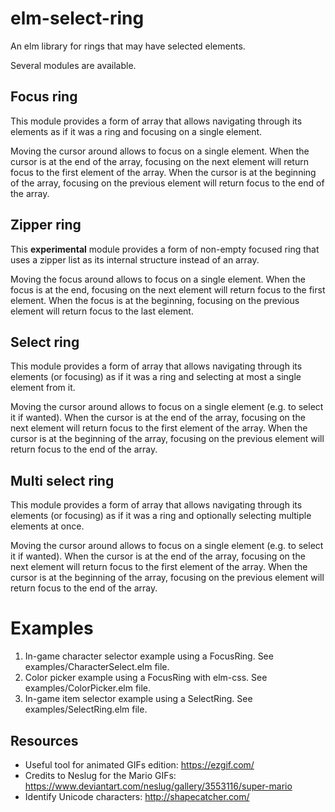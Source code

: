 # elm-select-ring

An elm library for rings that may have selected elements.

Several modules are available.

## Focus ring

This module provides a form of array that allows navigating through its elements as if it was
a ring and focusing on a single element.

Moving the cursor around allows to focus on a single element.
When the cursor is at the end of the array, focusing on the next element will return focus to the
first element of the array.
When the cursor is at the beginning of the array, focusing on the previous element will return focus
to the end of the array.

## Zipper ring

This **experimental** module provides a form of non-empty focused ring that uses a zipper list as 
its internal structure instead of an array.

Moving the focus around allows to focus on a single element.
When the focus is at the end, focusing on the next element will return focus to the first element.
When the focus is at the beginning, focusing on the previous element will return focus to the last
element.


## Select ring

This module provides a form of array that allows navigating through its elements (or focusing)
as if it was a ring and selecting at most a single element from it.

Moving the cursor around allows to focus on a single element (e.g. to select it if wanted).
When the cursor is at the end of the array, focusing on the next element will return focus to the
first element of the array.
When the cursor is at the beginning of the array, focusing on the previous element will return focus
to the end of the array.

## Multi select ring

This module provides a form of array that allows navigating through its elements (or focusing)
as if it was a ring and optionally selecting multiple elements at once.

Moving the cursor around allows to focus on a single element (e.g. to select it if wanted).
When the cursor is at the end of the array, focusing on the next element will return focus to the
first element of the array.
When the cursor is at the beginning of the array, focusing on the previous element will return focus
to the end of the array.

# Examples

1. In-game character selector example using a FocusRing. See examples/CharacterSelect.elm file.
2. Color picker example using a FocusRing with elm-css. See examples/ColorPicker.elm file.
3. In-game item selector  example using a SelectRing. See examples/SelectRing.elm file.

## Resources

- Useful tool for animated GIFs edition: https://ezgif.com/
- Credits to Neslug for the Mario GIFs: https://www.deviantart.com/neslug/gallery/3553116/super-mario
- Identify Unicode characters: http://shapecatcher.com/
